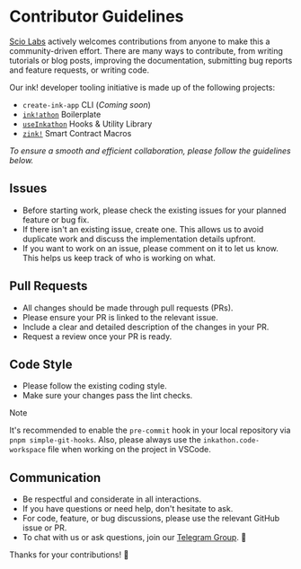 # Contributor Guidelines

[Scio Labs](https://scio.xyz) actively welcomes contributions from anyone to make this a community-driven effort. There are many ways to contribute, from writing tutorials or blog posts, improving the documentation, submitting bug reports and feature requests, or writing code.

Our ink! developer tooling initiative is made up of the following projects:

- `create-ink-app` CLI (_Coming soon_)
- [`ink!athon`](https://github.com/scio-labs/inkathon) Boilerplate
- [`useInkathon`](https://github.com/scio-labs/use-inkathon) Hooks & Utility Library
- [`zink!`](https://github.com/scio-labs/zink) Smart Contract Macros

_To ensure a smooth and efficient collaboration, please follow the guidelines below._

## Issues

- Before starting work, please check the existing issues for your planned feature or bug fix.
- If there isn't an existing issue, create one. This allows us to avoid duplicate work and discuss the implementation details upfront.
- If you want to work on an issue, please comment on it to let us know. This helps us keep track of who is working on what.

## Pull Requests

- All changes should be made through pull requests (PRs).
- Please ensure your PR is linked to the relevant issue.
- Include a clear and detailed description of the changes in your PR.
- Request a review once your PR is ready.

## Code Style

- Please follow the existing coding style.
- Make sure your changes pass the lint checks.

> [!NOTE]  
> It's recommended to enable the `pre-commit` hook in your local repository via `pnpm simple-git-hooks`. Also, please always use the `inkathon.code-workspace` file when working on the project in VSCode.

## Communication

- Be respectful and considerate in all interactions.
- If you have questions or need help, don't hesitate to ask.
- For code, feature, or bug discussions, please use the relevant GitHub issue or PR.
- To chat with us or ask questions, join our [Telegram Group](https://t.me/inkathon). 💬

Thanks for your contributions! 🙏
